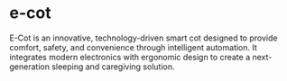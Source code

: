# e-cot
E-Cot is an innovative, technology-driven smart cot designed to provide comfort, safety, and convenience through intelligent automation. It integrates modern electronics with ergonomic design to create a next-generation sleeping and caregiving solution.
